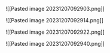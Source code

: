 ![[Pasted image 20231207092903.png]]

![[Pasted image 20231207092914.png]]

![[Pasted image 20231207092922.png]]

![[Pasted image 20231207092940.png]]